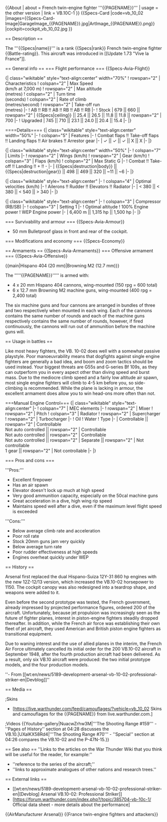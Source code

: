 {{About
| about = French twin-engine fighter '''{{PAGENAME}}'''
| usage = the other version
| link = VB.10C-1
}}
{{Specs-Card
|code=vb_10_02
|images={{Specs-Card-Image|GarageImage_{{PAGENAME}}.jpg|ArtImage\_{{PAGENAME}}.png}}
|cockpit=cockpit_vb_10_02.jpg
}}

== Description ==

<!-- ''In the description, the first part should be about the history of and the creation and combat usage of the aircraft, as well as its key features. In the second part, tell the reader about the aircraft in the game. Insert a screenshot of the vehicle, so that if the novice player does not remember the vehicle by name, he will immediately understand what kind of vehicle the article is talking about.'' -->

The '''{{Specs|name}}''' is a rank {{Specs|rank}} French twin-engine fighter {{Battle-rating}}. This aircraft was introduced in [[Update 1.73 "Vive la France"]].

== General info ==
=== Flight performance ===
{{Specs-Avia-Flight}}

<!--''Describe how the aircraft behaves in the air. Speed, manoeuvrability, acceleration and allowable loads - these are the most important characteristics of the vehicle.''-->

{| class="wikitable" style="text-align:center" width="70%"
! rowspan="2" | Characteristics
! colspan="2" | Max Speed<br>(km/h at 7,000 m)
! rowspan="2" | Max altitude<br>(metres)
! colspan="2" | Turn time<br>(seconds)
! colspan="2" | Rate of climb<br>(metres/second)
! rowspan="2" | Take-off run<br>(metres)
|-
! AB !! RB !! AB !! RB !! AB !! RB
|-
! Stock
| 679 || 660 || rowspan="2" | {{Specs|ceiling}} || 25.4 || 26.5 || 11.8 || 11.8 || rowspan="2" | 700
|-
! Upgraded
| 745 || 710 || 23.1 || 24.0 || 20.4 || 15.4
|-
|}

====Details====
{| class="wikitable" style="text-align:center" width="50%"
|-
! colspan="5" | Features
|-
! Combat flaps !! Take-off flaps !! Landing flaps !! Air brakes !! Arrestor gear
|-
| ✓ || ✓ || ✓ || X || X <!-- ✓ -->
|-
|}

{| class="wikitable" style="text-align:center" width="50%"
|-
! colspan="7" | Limits
|-
! rowspan="2" | Wings (km/h)
! rowspan="2" | Gear (km/h)
! colspan="3" | Flaps (km/h)
! colspan="2" | Max Static G
|-
! Combat !! Take-off !! Landing !! + !! -
|-
| {{Specs|destruction|body}} || {{Specs|destruction|gear}} || 498 || 469 || 320 || ~11 || ~6
|-
|}

{| class="wikitable" style="text-align:center"
|-
! colspan="4" | Optimal velocities (km/h)
|-
! Ailerons !! Rudder !! Elevators !! Radiator
|-
| < 380 || < 380 || < 540 || > 340
|-
|}

{| class="wikitable" style="text-align:center"
|-
! colspan="3" | Compressor (RB/SB)
|-
! colspan="3" | Setting 1
|-
! Optimal altitude
! 100% Engine power
! WEP Engine power
|-
| 6,400 m || 1,315 hp || 1,500 hp
|-
|}

=== Survivability and armour ===
{{Specs-Avia-Armour}}

<!-- ''Examine the survivability of the aircraft. Note how vulnerable the structure is and how secure the pilot is, whether the fuel tanks are armoured, etc. Describe the armour, if there is any, and also mention the vulnerability of other critical aircraft systems.'' -->

- 50 mm Bulletproof glass in front and rear of the cockpit.

=== Modifications and economy ===
{{Specs-Economy}}

== Armaments ==
{{Specs-Avia-Armaments}}
=== Offensive armament ===
{{Specs-Avia-Offensive}}

<!-- ''Describe the offensive armament of the aircraft, if any. Describe how effective the cannons and machine guns are in a battle, and also what belts or drums are better to use. If there is no offensive weaponry, delete this subsection.'' -->

{{main|Hispano 404 (20 mm)|Browning M2 (12.7 mm)}}

The '''''{{PAGENAME}}''''' is armed with:

- 4 x 20 mm Hispano 404 cannons, wing-mounted (150 rpg = 600 total)
- 6 x 12.7 mm Browning M2 machine guns, wing-mounted (400 rpg = 2,400 total)

The six machine guns and four cannons are arranged in bundles of three and two respectively when mounted in each wing. Each of the cannons contains the same number of rounds and each of the machine guns respectively contains the same number of rounds, however, if fired continuously, the cannons will run out of ammunition before the machine guns will.

== Usage in battles ==

<!--''Describe the tactics of playing in an aircraft, the features of using vehicles in a team and advice on tactics. Refrain from creating a "guide" - do not impose a single point of view, but instead, give the reader food for thought. Examine the most dangerous enemies and give recommendations on fighting them. If necessary, note the specifics of the game in different modes (AB, RB, SB).''-->

Like most heavy fighters, the VB. 10-02 does well with a somewhat passive playstyle. Poor manoeuvrability means that dogfights against single engine fighters are generally a bad idea, and boom and zoom tactics should be used instead. Your biggest threats are G55s and G-series Bf 109s, as they can outperform you in every aspect other than diving speed and burst mass. Due to the mediocre climb speed and a fairly low altitude air spawn, most single engine fighters will climb to 4-5 km before you, so side-climbing is recommended. While the plane is lacking in armour, the excellent armament does allow you to win head-ons more often than not.

===Manual Engine Control===
{| class="wikitable" style="text-align:center"
|-
! colspan="7" | MEC elements
|-
! rowspan="2" | Mixer
! rowspan="2" | Pitch
! colspan="3" | Radiator
! rowspan="2" | Supercharger
! rowspan="2" | Turbocharger
|-
! Oil
! Water
! Type
|-
| Controllable || rowspan="2" | Controllable<br>Not auto controlled || rowspan="2" | Controllable<br>Not auto controlled || rowspan="2" | Controllable<br>Not auto controlled || rowspan="2" | Separate || rowspan="2" | Not controllable<br>1 gear || rowspan="2" | Not controllable
|-
|}

=== Pros and cons ===

<!-- ''Summarize and briefly evaluate the vehicle in terms of its characteristics and combat effectiveness. Mark its pros and cons in the bulleted list. Try not to use more than 6 points for each of the characteristics. Avoid using categorical definitions such as "bad", "good" and the like - use substitutions with softer forms such as "inadequate" and "effective".'' -->

'''Pros:'''

- Excellent firepower
- Has an air spawn
- Elevator doesn't lock up much at high speed
- Very good ammunition capacity, especially on the 50cal machine guns
- Great acceleration in a dive, high wing rip speed
- Maintains speed well after a dive, even if the maximum level flight speed is exceeded

'''Cons:'''

- Below average climb rate and acceleration
- Poor roll rate
- Stock 20mm guns jam very quickly
- Below average turn rate
- Poor rudder effectiveness at high speeds
- Engines overheat quickly under WEP

== History ==

<!-- ''Describe the history of the creation and combat usage of the aircraft in more detail than in the introduction. If the historical reference turns out to be too big, take it to a separate article, taking a link to the article about the vehicle and adding a block "/ History" (example: <nowiki>https://wiki.warthunder.com/(Vehicle-name)/History</nowiki>) and add a link to it here using the <code>main</code> template. Be sure to reference text and sources by using <code><nowiki><ref></ref></nowiki></code>, as well as adding them at the end of the article with <code><nowiki><references /></nowiki></code>. This section may also include the vehicle's dev blog entry (if applicable) and the in-game encyclopedia description (under <code><nowiki>=== Encyclopedia Info ===</nowiki></code>, also if applicable).'' -->

Arsenal first replaced the dual Hispano-Suiza 12Y-31 860 hp engines with the new 12Z-12/13 version, which increased the VB.10-02 horsepower to 1150. The cockpit canopy was also redesigned into a teardrop shape, and weapons were added to it.

Even before the second prototype was tested, the French government, already impressed by projected performance figures, ordered 200 of the aircraft. Unfortunately, because jet propulsion was increasingly seen as the future of fighter planes, interest in piston-engine fighters steadily dropped thereafter. In addition, while the French air force was establishing their own fleet of jet aircraft, they used American and British piston engine fighters as transitional equipment.

Due to waning interest and the use of allied planes in the interim, the French Air Force ultimately cancelled its initial order for the 200 VB.10-02 aircraft in September 1948, after the fourth production aircraft had been delivered. As a result, only six VB.10 aircraft were produced: the two initial prototype models, and the four production models.

''- From [[wt:en/news/5189-development-arsenal-vb-10-02-professional-striker-en|Devblog]]''

== Media ==

<!-- ''Excellent additions to the article would be video guides, screenshots from the game, and photos.'' -->

;Skins

- [https://live.warthunder.com/feed/camouflages/?vehicle=vb_10_02 Skins and camouflages for the {{PAGENAME}} from live.warthunder.com.]

;Videos
{{Youtube-gallery|NuacwZrhw3M|'''The Shooting Range #159''' - ''Pages of History'' section at 04:28 discusses the VB.10.|UXaIKX58Rd4|'''The Shooting Range #70''' - ''Special'' section at 04:26 compares the VB.10-02 and the P-47N-15.}}

== See also ==
''Links to the articles on the War Thunder Wiki that you think will be useful for the reader, for example:''

- ''reference to the series of the aircraft;''
- ''links to approximate analogues of other nations and research trees.''

== External links ==

<!-- ''Paste links to sources and external resources, such as:''
* ''topic on the official game forum;''
* ''other literature.'' -->

- [[wt:en/news/5189-development-arsenal-vb-10-02-professional-striker-en|[Devblog] Arsenal VB.10-02: Professional Striker]]
- [https://forum.warthunder.com/index.php?/topic/385704-vb-10c-1/ Official data sheet - more details about the performance]

{{AirManufacturer Arsenal}}
{{France twin-engine fighters and attackers}}
